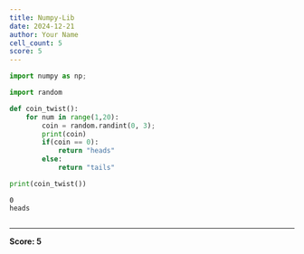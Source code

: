 ```yaml
---
title: Numpy-Lib
date: 2024-12-21
author: Your Name
cell_count: 5
score: 5
---
```


```python
import numpy as np;
```


```python
import random
```


```python
def coin_twist():
    for num in range(1,20):
        coin = random.randint(0, 3);
        print(coin)
        if(coin == 0):
            return "heads"
        else:
            return "tails"
```


```python
print(coin_twist())
```

    0
    heads



```python

```


---
**Score: 5**

